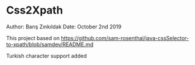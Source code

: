 # Css2Xpath

Author: Barış Zınkıldak
Date: October 2nd 2019


This project based on https://github.com/sam-rosenthal/java-cssSelector-to-xpath/blob/samdev/README.md

Turkish character support added
